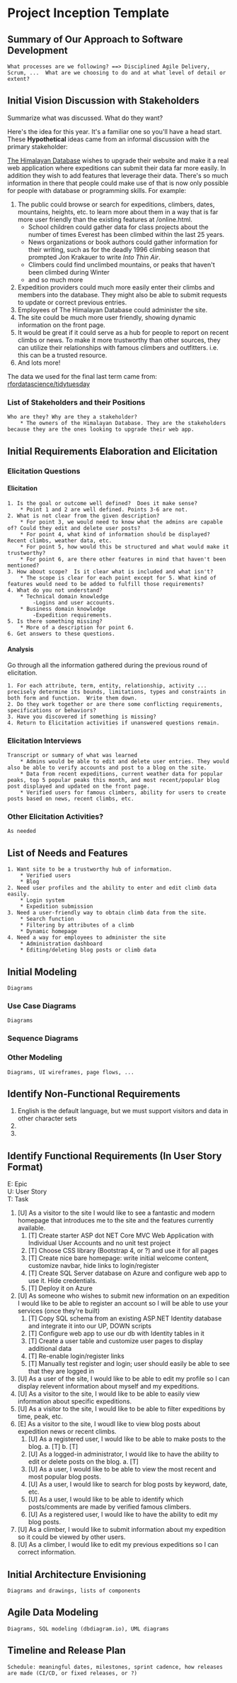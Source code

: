 Project Inception Template
=====================================

## Summary of Our Approach to Software Development

    What processes are we following? ==> Disciplined Agile Delivery, Scrum, ...  What are we choosing to do and at what level of detail or extent?

## Initial Vision Discussion with Stakeholders
Summarize what was discussed.  What do they want?

Here's the idea for this year.  It's a familiar one so you'll have a head start.  These **Hypothetical** ideas came from an informal discussion with the primary stakeholder:

[The Himalayan Database](https://www.himalayandatabase.com/) wishes to upgrade their website and make it a real web application where expeditions can submit their data far more easily.  In addition they wish to add features that leverage their data.  There's so much information in there that people could make use of that is now only possible for people with database or programming skills.  For example:
1. The public could browse or search for expeditions, climbers, dates, mountains, heights, etc. to learn more about them in a way that is far more user friendly than the existing features at /online.html.  
    - School children could gather data for class projects about the number of times Everest has been climbed within the last 25 years.
    - News organizations or book authors could gather information for their writing, such as for the deadly 1996 climbing season that prompted Jon Krakauer to write *Into Thin Air*.
    - Climbers could find unclimbed mountains, or peaks that haven't been climbed during Winter
    - and so much more
2. Expedition providers could much more easily enter their climbs and members into the database.  They might also be able to submit requests to update or correct previous entries.
3. Employees of The Himalayan Database could administer the site.
4. The site could be much more user friendly, showing dynamic information on the front page.
5. It would be great if it could serve as a hub for people to report on recent climbs or news.  To make it more trustworthy than other sources, they can utilize their relationships with famous climbers and outfitters.  i.e. this can be a trusted resource.
6. And lots more!

The data we used for the final last term came from: [rfordatascience/tidytuesday](https://github.com/rfordatascience/tidytuesday/blob/master/data/2020/2020-09-22/readme.md)

### List of Stakeholders and their Positions
    Who are they? Why are they a stakeholder?
        * The owners of the Himalayan Database. They are the stakeholders because they are the ones looking to upgrade their web app.

## Initial Requirements Elaboration and Elicitation

### Elicitation Questions
#### Elicitation
    1. Is the goal or outcome well defined?  Does it make sense?
        * Point 1 and 2 are well defined. Points 3-6 are not.
    2. What is not clear from the given description?
        * For point 3, we would need to know what the admins are capable of? Could they edit and delete user posts?
        * For point 4, what kind of information should be displayed? Recent climbs, weather data, etc.
        * For point 5, how would this be structured and what would make it trustworthy?
        * For point 6, are there other features in mind that haven't been mentioned?
    3. How about scope?  Is it clear what is included and what isn't?
        * The scope is clear for each point except for 5. What kind of features would need to be added to fulfill those requirements?
    4. What do you not understand?
        * Technical domain knowledge
            -Logins and user accounts.
        * Business domain knowledge
            -Expedition requirements. 
    5. Is there something missing?
        * More of a description for point 6.
    6. Get answers to these questions.
#### Analysis
Go through all the information gathered during the previous round of elicitation.  

    1. For each attribute, term, entity, relationship, activity ... precisely determine its bounds, limitations, types and constraints in both form and function.  Write them down.
    2. Do they work together or are there some conflicting requirements, specifications or behaviors?
    3. Have you discovered if something is missing?  
    4. Return to Elicitation activities if unanswered questions remain.

### Elicitation Interviews
    Transcript or summary of what was learned
        * Admins would be able to edit and delete user entries. They would also be able to verify accounts and post to a blog on the site.
        * Data from recent expeditions, current weather data for popular peaks, top 5 popular peaks this month, and most recent/popular blog post displayed and updated on the front page. 
        * Verified users for famous climbers, ability for users to create posts based on news, recent climbs, etc.

### Other Elicitation Activities?
    As needed

## List of Needs and Features
    1. Want site to be a trustworthy hub of information.
        * Verified users
        * Blog
    2. Need user profiles and the ability to enter and edit climb data easily.
        * Login system
        * Expedition submission
    3. Need a user-friendly way to obtain climb data from the site.
        * Search function
        * Filtering by attributes of a climb
        * Dynamic homepage
    4. Need a way for employees to administer the site
        * Administration dashboard
        * Editing/deleting blog posts or climb data

## Initial Modeling
    Diagrams

### Use Case Diagrams
    Diagrams

### Sequence Diagrams

### Other Modeling
    Diagrams, UI wireframes, page flows, ...

## Identify Non-Functional Requirements
1. English is the default language, but we must support visitors and data in other character sets
2.
3.

## Identify Functional Requirements (In User Story Format)

E: Epic  
U: User Story  
T: Task  
1. [U] As a visitor to the site I would like to see a fantastic and modern homepage that introduces me to the site and the features currently available.
   1. [T] Create starter ASP dot NET Core MVC Web Application with Individual User Accounts and no unit test project
   2. [T] Choose CSS library (Bootstrap 4, or ?) and use it for all pages
   3. [T] Create nice bare homepage: write initial welcome content, customize navbar, hide links to login/register
   4. [T] Create SQL Server database on Azure and configure web app to use it. Hide credentials.
   5. [T] Deploy it on Azure
2. [U] As someone who wishes to submit new information on an expedition I would like to be able to register an account so I will be able to use your services (once they're built)
   1. [T] Copy SQL schema from an existing ASP.NET Identity database and integrate it into our UP, DOWN scripts
   2. [T] Configure web app to use our db with Identity tables in it
   3. [T] Create a user table and customize user pages to display additional data
   4. [T] Re-enable login/register links
   5. [T] Manually test register and login; user should easily be able to see that they are logged in
3. [U] As a user of the site, I would like to be able to edit my profile so I can display relevent information about myself and my expeditions. 
4. [U] As a visitor to the site, I would like to be able to easily view information about specific expeditions.
5. [U] As a visitor to the site, I would like to be able to filter expeditions by time, peak, etc.
6. [E] As a visitor to the site, I woudl like to view blog posts about expedition news or recent climbs.
    1. [U] As a registered user, I would like to be able to make posts to the blog.
        a. [T]
        b. [T]
    2. [U] As a logged-in administrator, I would like to have the ability to edit or delete posts on the blog. 
        a. [T]
    3. [U] As a user, I would like to be able to view the most recent and most popular blog posts.
    4. [U] As a user, I would like to search for blog posts by keyword, date, etc.
    5. [U] As a user, I would like to be able to identify which posts/comments are made by verified famous climbers. 
    6. [U] As a registered user, I would like to have the ability to edit my blog posts.
7. [U] As a climber, I would like to submit information about my expedition so it could be viewed by other users.
8. [U] As a climber, I would like to edit my previous expeditions so I can correct information.

## Initial Architecture Envisioning
    Diagrams and drawings, lists of components

## Agile Data Modeling
    Diagrams, SQL modeling (dbdiagram.io), UML diagrams

## Timeline and Release Plan
    Schedule: meaningful dates, milestones, sprint cadence, how releases are made (CI/CD, or fixed releases, or ?)